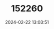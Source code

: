 ---
title: "152260"
category: "Echinocereus stramineus"
draft: false
date: 2024-02-22 13:03:51
languages:
  English: ["Strawberry Hedgehog Cactus", "Strawberry Cactus"]
  Spanish; Castilian: ["Órgano-pequeño Sanjuanero"]
---